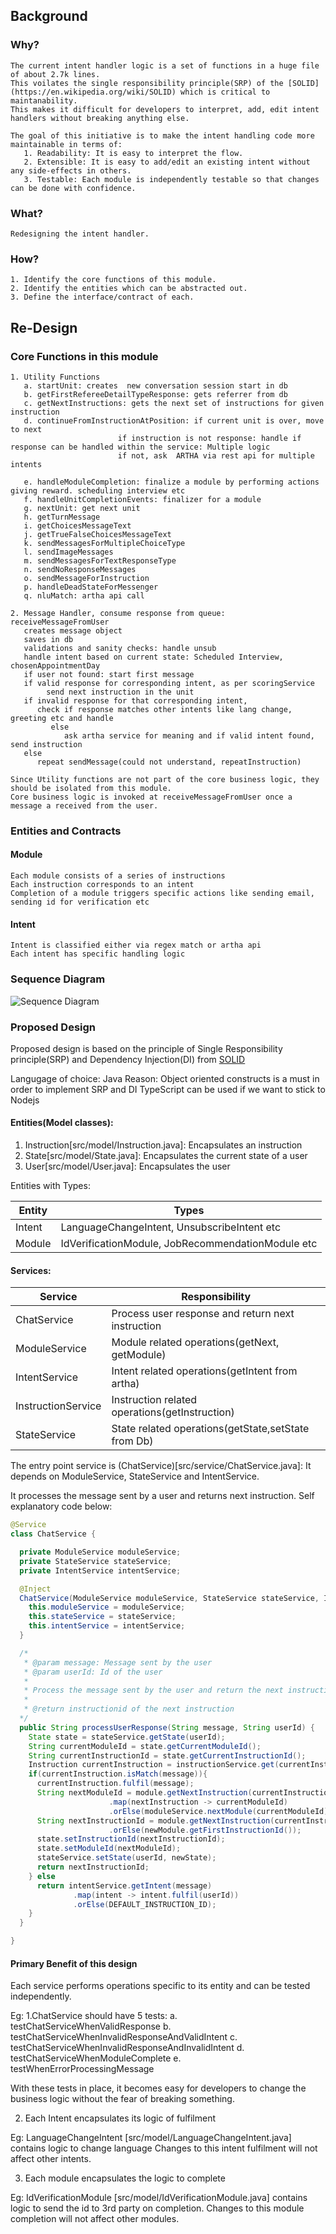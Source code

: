 
## Background

### Why?
```
The current intent handler logic is a set of functions in a huge file of about 2.7k lines.
This voilates the single responsibility principle(SRP) of the [SOLID](https://en.wikipedia.org/wiki/SOLID) which is critical to maintanability.
This makes it difficult for developers to interpret, add, edit intent handlers without breaking anything else.

The goal of this initiative is to make the intent handling code more maintainable in terms of:
   1. Readability: It is easy to interpret the flow.
   2. Extensible: It is easy to add/edit an existing intent without any side-effects in others.
   3. Testable: Each module is independently testable so that changes can be done with confidence.
```

### What?
```
Redesigning the intent handler.
```

### How?
```
1. Identify the core functions of this module.
2. Identify the entities which can be abstracted out.
3. Define the interface/contract of each.
```

## Re-Design

### Core Functions in this module
```
1. Utility Functions
   a. startUnit: creates  new conversation session start in db
   b. getFirstRefereeDetailTypeResponse: gets referrer from db
   c. getNextInstructions: gets the next set of instructions for given instruction 
   d. continueFromInstructionAtPosition: if current unit is over, move to next
                        if instruction is not response: handle if response can be handled within the service: Multiple logic
                        if not, ask  ARTHA via rest api for multiple intents

   e. handleModuleCompletion: finalize a module by performing actions giving reward. scheduling interview etc
   f. handleUnitCompletionEvents: finalizer for a module
   g. nextUnit: get next unit
   h. getTurnMessage
   i. getChoicesMessageText
   j. getTrueFalseChoicesMessageText
   k. sendMessagesForMultipleChoiceType
   l. sendImageMessages
   m. sendMessagesForTextResponseType
   n. sendNoResponseMessages
   o. sendMessageForInstruction
   p. handleDeadStateForMessenger
   q. nluMatch: artha api call
  
2. Message Handler, consume response from queue: receiveMessageFromUser
   creates message object
   saves in db
   validations and sanity checks: handle unsub  
   handle intent based on current state: Scheduled Interview, chosenAppointmentDay
   if user not found: start first message
   if valid response for corresponding intent, as per scoringService
        send next instruction in the unit
   if invalid response for that corresponding intent,
      check if response matches other intents like lang change, greeting etc and handle
         else
            ask artha service for meaning and if valid intent found, send instruction
   else
      repeat sendMessage(could not understand, repeatInstruction)
```
```
Since Utility functions are not part of the core business logic, they should be isolated from this module.
Core business logic is invoked at receiveMessageFromUser once a message a received from the user.
```
### Entities and Contracts

#### Module
```
Each module consists of a series of instructions
Each instruction corresponds to an intent
Completion of a module triggers specific actions like sending email, sending id for verification etc
```

#### Intent
```
Intent is classified either via regex match or artha api
Each intent has specific handling logic
```
### Sequence Diagram

![Sequence Diagram](https://raw.githubusercontent.com/xkeshav29/vahan-poc/master/Basic%20Sequence%20Diagram.png)

### Proposed Design

Proposed design is based on the principle of Single Responsibility principle(SRP) and Dependency Injection(DI) from [SOLID](https://en.wikipedia.org/wiki/SOLID)

Langugage of choice: Java
Reason: Object oriented constructs is a must in order to implement SRP and DI
TypeScript can be used if we want to stick to Nodejs

#### Entities(Model classes):

1. Instruction[src/model/Instruction.java]: Encapsulates an instruction
2. State[src/model/State.java]: Encapsulates the current state of a user
3. User[src/model/User.java]: Encapsulates the user

Entities with Types:

|  Entity         | Types       |
| --------------- |-------------|
| Intent          | LanguageChangeIntent, UnsubscribeIntent etc |
| Module          |  IdVerificationModule, JobRecommendationModule etc |



#### Services:

|  Service         | Responsibility       |
| ---------------  |-------------|
| ChatService        | Process user response and return next instruction |
| ModuleService      |  Module related operations(getNext, getModule)    |
| IntentService      |  Intent related operations(getIntent from artha)  |
| InstructionService |  Instruction related operations(getInstruction)  |
| StateService       |  State related operations(getState,setState from Db)  |



The entry point service is (ChatService)[src/service/ChatService.java]:
It depends on ModuleService, StateService and IntentService.

It processes the message sent by a user and returns next instruction.
Self explanatory code below:

```java
@Service
class ChatService {

  private ModuleService moduleService;
  private StateService stateService;
  private IntentService intentService;

  @Inject
  ChatService(ModuleService moduleService, StateService stateService, IntentService intentService) {
    this.moduleService = moduleService;
    this.stateService = stateService;
    this.intentService = intentService;
  }

  /*
   * @param message: Message sent by the user
   * @param userId: Id of the user
   *
   * Process the message sent by the user and return the next instruction
   *
   * @return instructionid of the next instruction
  */
  public String processUserResponse(String message, String userId) {
    State state = stateService.getState(userId);
    String currentModuleId = state.getCurrentModuleId();
    String currentInstructionId = state.getCurrentInstructionId();
    Instruction currentInstruction = instructionService.get(currentInstructionId);
    if(currentInstruction.isMatch(message)){
      currentInstruction.fulfil(message);
      String nextModuleId = module.getNextInstruction(currentInstructionId)
                      .map(nextInstruction -> currentModuleId)
                      .orElse(moduleService.nextModule(currentModuleId));
      String nextInstructionId = module.getNextInstruction(currentInstructionId)
                      .orElse(newModule.getFirstInstructionId());
      state.setInstructionId(nextInstructionId);
      state.setModuleId(nextModuleId);
      stateService.setState(userId, newState); 
      return nextInstructionId;
    } else
      return intentService.getIntent(message)
              .map(intent -> intent.fulfil(userId))
              .orElse(DEFAULT_INSTRUCTION_ID);
    } 
  }

}
```

#### Primary Benefit of this design

Each service performs operations specific to its entity and can be tested independently.

Eg:
1.ChatService should have 5 tests:
  a. testChatServiceWhenValidResponse
  b. testChatServiceWhenInvalidResponseAndValidIntent
  c. testChatServiceWhenInvalidResponseAndInvalidIntent
  d. testChatServiceWhenModuleComplete
  e. testWhenErrorProcessingMessage
  
With these tests in place, it becomes easy for developers to change the business logic without the fear of breaking something.

2. Each Intent encapsulates its logic of fulfilment

Eg: LanguageChangeIntent [src/model/LanguageChangeIntent.java] contains logic to change language
Changes to this intent fulfilment will not affect other intents.

3. Each module encapsulates the logic to complete

Eg: IdVerificationModule [src/model/IdVerificationModule.java] contains logic to send the id to 3rd party on completion.
Changes to this module completion will not affect other modules.




